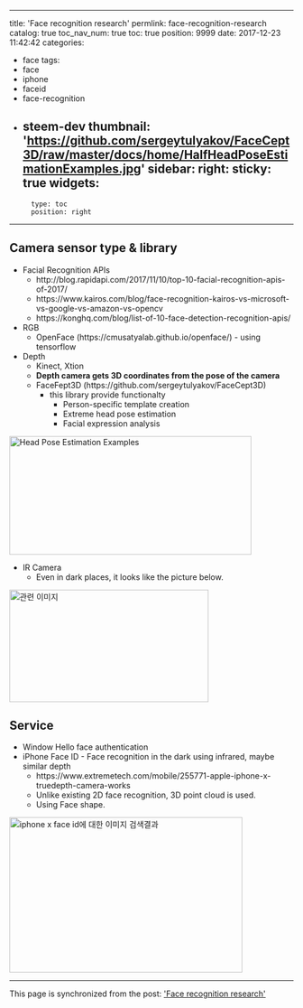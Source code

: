 
---
title: 'Face recognition research'
permlink: face-recognition-research
catalog: true
toc_nav_num: true
toc: true
position: 9999
date: 2017-12-23 11:42:42
categories:
- face
tags:
- face
- iphone
- faceid
- face-recognition
- steem-dev
thumbnail: 'https://github.com/sergeytulyakov/FaceCept3D/raw/master/docs/home/HalfHeadPoseEstimationExamples.jpg'
sidebar:
    right:
        sticky: true
widgets:
    -
        type: toc
        position: right
---


<h2>Camera sensor type &amp; library</h2>
<ul>
 	<li>Facial Recognition APIs
<ul>
 	<li>http://blog.rapidapi.com/2017/11/10/top-10-facial-recognition-apis-of-2017/</li>
 	<li>https://www.kairos.com/blog/face-recognition-kairos-vs-microsoft-vs-google-vs-amazon-vs-opencv</li>
 	<li>https://konghq.com/blog/list-of-10-face-detection-recognition-apis/</li>
</ul>
</li>
 	<li>RGB
<ul>
 	<li>OpenFace (https://cmusatyalab.github.io/openface/) - using tensorflow</li>
</ul>
</li>
 	<li>Depth
<ul>
 	<li>Kinect, Xtion</li>
 	<li><strong>Depth camera gets 3D coordinates from the pose of the camera</strong></li>
 	<li>FaceFept3D (https://github.com/sergeytulyakov/FaceCept3D)
<ul>
 	<li>this library provide functionalty
<ul>
 	<li>Person-specific template creation</li>
 	<li>Extreme head pose estimation</li>
 	<li>Facial expression analysis</li>
</ul>
</li>
</ul>
</li>
</ul>
</li>
</ul>
<img class="" src="https://github.com/sergeytulyakov/FaceCept3D/raw/master/docs/home/HalfHeadPoseEstimationExamples.jpg" alt="Head Pose Estimation Examples" width="429" height="210" />
<ul>
 	<li>IR Camera
<ul>
 	<li>Even in dark places, it looks like the picture below.</li>
</ul>
</li>
</ul>
<img class="" src="https://i.ytimg.com/vi/CvwEtCCQxjI/maxresdefault.jpg" alt="관련 이미지" width="353" height="199" />
<h2>Service</h2>
<ul>
 	<li>Window Hello face authentication</li>
 	<li>iPhone Face ID - Face recognition in the dark using infrared, maybe similar depth
<ul>
 	<li>https://www.extremetech.com/mobile/255771-apple-iphone-x-truedepth-camera-works</li>
 	<li>Unlike existing 2D face recognition, 3D point cloud is used.</li>
 	<li>Using Face shape.</li>
</ul>
</li>
</ul>
<img class="" src="https://cdn.vox-cdn.com/thumbor/obsfN6XDEtqznaXHetezT35CRpI=/0x0:2040x1360/1200x800/filters:focal(857x517:1183x843)/cdn.vox-cdn.com/uploads/chorus_image/image/56645395/face_id.0.jpeg" alt="iphone x face id에 대한 이미지 검색결과" width="413" height="275" />

- - -

This page is synchronized from the post: ['Face recognition research'](https://steemit.com/@jacobyu/face-recognition-research)
